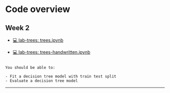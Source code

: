 # Code overview


## Week 2

- [💻 lab-trees: trees.ipynb](https://colab.research.google.com/github/kirenz/lab-trees/blob/main/tutorial/trees.ipynb)

- [💻 lab-trees: trees-handwritten.ipynb](https://colab.research.google.com/github/kirenz/lab-trees/blob/main/tutorial/trees-handwritten.ipynb)


```{note}

You should be able to:

- Fit a decision tree model with train test split
- Evaluate a decision tree model

```


---